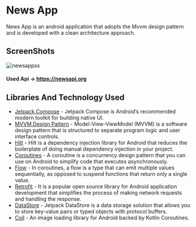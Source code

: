 # News App
News App is an android application that adopts the Mvvm design pattern and is developed with a clean architecture approach.
## ScreenShots
![newsappss](https://github.com/mrtunluer/News-App/assets/75806927/1497b970-fdff-4121-bfac-de9693b9ecb8)
#### Used Api -> https://newsapi.org
## Libraries And Technology Used
- <a href="https://developer.android.com/jetpack/compose">Jetpack Compose</a> - Jetpack Compose is Android’s recommended modern toolkit for building native UI.
- <a href="https://developer.android.com/topic/libraries/architecture/viewmodel">MVVM Design Pattern</a> - Model-View-ViewModel (MVVM) is a software design pattern that is structured to separate program logic and user interface controls.
- <a href="https://developer.android.com/training/dependency-injection/hilt-android">Hilt</a> - Hilt is a dependency injection library for Android that reduces the boilerplate of doing manual dependency injection in your project.
- <a href="https://kotlinlang.org/docs/coroutines-overview.html">Coroutines</a> - A coroutine is a concurrency design pattern that you can use on Android to simplify code that executes asynchronously.
- <a href="https://developer.android.com/kotlin/flow">Flow</a> - In coroutines, a flow is a type that can emit multiple values sequentially, as opposed to suspend functions that return only a single value.
- <a href="https://square.github.io/retrofit/">Retrofit</a> - It is a popular open source library for Android application development that simplifies the process of making network requests and handling the response.
- <a href="https://developer.android.com/topic/libraries/architecture/datastore">DataStore</a> - Jetpack DataStore is a data storage solution that allows you to store key-value pairs or typed objects with protocol buffers.
- <a href="https://coil-kt.github.io/coil/">Coil</a> - An image loading library for Android backed by Kotlin Coroutines.
